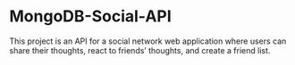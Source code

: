 # MongoDB-Social-API
This project is an API for a social network web application where users can share their thoughts, react to friends’ thoughts, and create a friend list.
